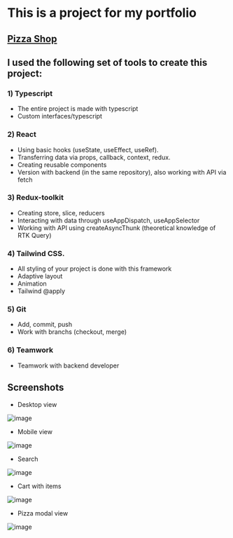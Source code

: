 # This is a project for my portfolio

## [Pizza Shop](https://rataysh.github.io/myReactProject/)

## I used the following set of tools to create this project:
### 1) Typescript 
- The entire project is made with typescript
- Custom interfaces/typescript
### 2) React 
- Using basic hooks (useState, useEffect, useRef).
- Transferring data via props, callback, context, redux.
- Creating reusable components 
- Version with backend (in the same repository), also working with API via fetch
### 3) Redux-toolkit
- Creating store, slice, reducers
- Interacting with data through useAppDispatch, useAppSelector
- Working with API using createAsyncThunk (theoretical knowledge of RTK Query)
### 4) Tailwind CSS.
- All styling of your project is done with this framework
- Adaptive layout 
- Animation
- Tailwind @apply
### 5) Git
- Add, commit, push
- Work with branchs (checkout, merge)
### 6) Teamwork
- Teamwork with backend developer

## Screenshots
- Desktop view

![image](https://user-images.githubusercontent.com/88318279/203384769-c6093f14-c4f3-44e1-8b14-ac635e298359.png)
- Mobile view

![image](https://user-images.githubusercontent.com/88318279/203385029-c0199630-3117-4a03-b631-3a5285f41a82.png)

- Search

![image](https://user-images.githubusercontent.com/88318279/203385453-128b7d90-39d6-43ed-a5d1-f841ec5d0fd8.png)

- Cart with items

![image](https://user-images.githubusercontent.com/88318279/203385681-6c6266d6-ff43-498a-aeaf-d70bbe9aba67.png)

- Pizza modal view

![image](https://user-images.githubusercontent.com/88318279/203386014-dc4465dc-0a1d-4c92-b932-629e23c67090.png)




